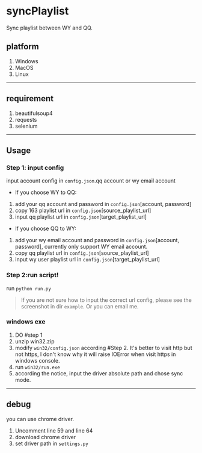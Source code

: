 # syncPlaylist
Sync playlist between WY and QQ.

## platform
1. Windows
2. MacOS
3. Linux

---------------
## requirement
1. beautifulsoup4
2. requests
3. selenium

---------------
## Usage


### Step 1: input config
input account config in `config.json`.qq account or wy email account


* If you choose WY to QQ:
1. add your qq account and password in `config.json`[account, password]
2. copy 163 playlist url in `config.json`[source_playlist_url]
3. input qq playlist url in `config.json`[target_playlist_url]


* If you choose QQ to WY:
1. add your wy email account and password in `config.json`[account, password], currently only support WY email account.
2. copy qq playlist url in `config.json`[source_playlist_url]
3. input wy user playlist url in `config.json`[target_playlist_url]

### Step 2:run script!
run `python run.py`

> If you are not sure how to input the correct url config, please see the screenshot in dir `example`. Or you can email me.

### windows exe
1. DO #step 1
2. unzip win32.zip
3. modify `win32/config.json` according #Step 2. It's better to visit http but not https, I don't know why it will raise IOError when visit https in windows console.
4. run `win32/run.exe`
5. according the notice, input the driver absolute path and chose sync mode.

---------------
## debug
you can use chrome driver.
1. Uncomment line 59 and line 64
2. download chrome driver
3. set driver path in `settings.py`
